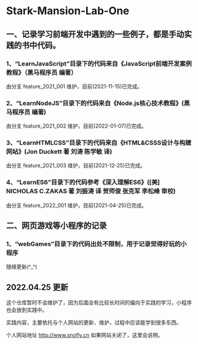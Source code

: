 # Stark-Mansion-Lab-One
## 一、记录学习前端开发中遇到的一些例子，都是手动实践的书中代码。
### 1、“LearnJavaScript”目录下的代码来自《JavaScript前端开发案例教程》（黑马程序员 编著）
由分支 feature_2021_001 维护，目前(2021-11-15)已完成。
### 2、“LearnNodeJS”目录下的代码来自《Node.js核心技术教程》(黑马程序员 编著)
由分支 feature_2021_002 维护，目前(2022-01-07)已完成。
### 3、“LearnHTMLCSS”目录下的代码来自《HTML&CSSS设计与构建网站》(Jon Duckett 著 刘涛 陈学敏 译)
由分支 feature_2021_003 维护，目前(2021-12-25)已完成。
### 4、“LearnES6”目录下的代码参考《深入理解ES6》([美] NICHOLAS C.ZAKAS 著 刘振涛 译 贺师俊 张克军 李松峰 审校)
由分支 feature_2022_001 维护，目前(2021-04-25)已完成。
## 二、网页游戏等小程序的记录
### 1、“webGames”目录下的代码出处不限制，用于记录觉得好玩的小程序
随缘更新(^_^)

## 2022.04.25 更新
这个仓库暂时不会维护了，因为后面会有比较长时间的偏向于实践的学习，小程序也会放到实践中。

实践内容，主要依托与个人网站的更新、维护，过程中应该能学到很多东西。

个人网站地址 http://www.snofly.cn 如果网站关闭了，这里会说明。
